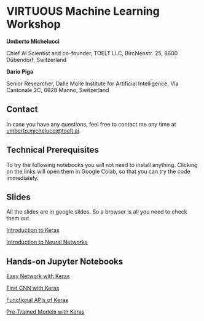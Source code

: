 # VIRTUOUS Machine Learning Workshop

**Umberto Michelucci**

Chief AI Scientist and co-founder, TOELT LLC, Birchlenstr. 25, 8600 Dübendorf, Switzerland

**Dario Piga**

Senior Researcher, Dalle Molle Institute for Artificial Intelligence, Via Cantonale 2C, 6928 Manno, Switzerland


## Contact

In case you have any questions, feel free to contact me any time at [umberto.michelucci@toelt.ai](mailto:umberto.michelucci@toelt.ai).

## Technical Prerequisites

To try the following notebooks you will not need to install anything. Clicking on the links will open them in Google Colab, so that you can try the code immediately.

## Slides

All the slides are in google slides. So a browser is all you need to check them out.

[Introduction to Keras](https://docs.google.com/presentation/d/1WdhHCRyjucaeX0ZM2g3XgZAqWmUdsVz6E5q6UwXfhC0/edit?usp=sharing)

[Introduction to Neural Networks](https://docs.google.com/presentation/d/1OwXjj_ZR3yMpmpFbQ71B4aNkuiUkoWAsdUKQJaiv1QA/edit?usp=sharing)

## Hands-on Jupyter Notebooks

[Easy Network with Keras](http://colab.research.google.com/github/toelt-llc/VIRTUOUS-ML-Lecture/blob/main/code/Easy%20NN%20with%20Keras.ipynb)

[First CNN with Keras](http://colab.research.google.com/github/toelt-llc/VIRTUOUS-ML-Lecture/blob/main/code/First%20example%20of%20a%20CNN%20with%20the%20MNIST%20dataset.ipynb)

[Functional APIs of Keras](http://colab.research.google.com/github/toelt-llc/VIRTUOUS-ML-Lecture/blob/main/code/Keras%20Functional%20APIs%20with%20TF2%20-%20First%20steps.ipynb)

[Pre-Trained Models with Keras](http://colab.research.google.com/github/toelt-llc/VIRTUOUS-ML-Lecture/blob/main/code/Pre-trained-models_with_keras_applications.ipynb)
